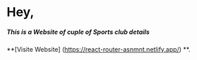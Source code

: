 

# Hey, 
##### This is a Website of cuple of Sports club details
**[Visite Website] (https://react-router-asnmnt.netlify.app/) **.


